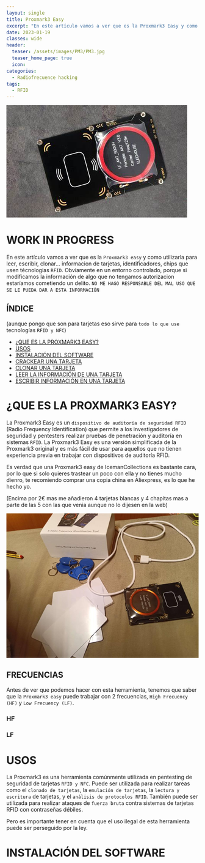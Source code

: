 ```yaml
---
layout: single
title: Proxmark3 Easy
excerpt: "En este artículo vamos a ver que es la Proxmark3 Easy y como utilizarla para."
date: 2023-01-19
classes: wide
header:
  teaser: /assets/images/PM3/PM3.jpg
  teaser_home_page: true
  icon: 
categories:
  - Radiofrecuence hacking
tags:  
  - RFID
---
```


![](/assets/images/PM3/PM3.jpg)

# WORK IN PROGRESS

En este artículo vamos a ver que es la `Proxmark3 easy` y como utilizarla para leer, escribir, clonar... informacion de tarjetas, identificadores, chips que usen técnologias `RFID`. Obviamente en un entorno controlado, porque si modificamos la información de algo que no tengamos autorizacion estaríamos cometiendo un delito. `NO ME HAGO RESPONSABLE DEL MAL USO QUE SE LE PUEDA DAR A ESTA INFORMACIÓN`

## ÍNDICE

(aunque pongo que son para tarjetas eso sirve para `todo lo que use` tecnologías `RFID y NFC`)

- [¿QUE ES LA PROXMARK3 EASY?](#1)
- [USOS](#U)
- [INSTALACIÓN DEL SOFTWARE](#2)
- [CRACKEAR UNA TARJETA](#3)
- [CLONAR UNA TARJETA](#4)
- [LEER LA INFORMACIÓN DE UNA TARJETA](#5)
- [ESCRIBIR INFORMACIÓN EN UNA TARJETA](#6)


<a id="1"></a>
# ¿QUE ES LA PROXMARK3 EASY?

La Proxmark3 Easy es un `dispositivo de auditoría de seguridad RFID` (Radio Frequency Identification) que permite a los investigadores de seguridad y pentesters realizar pruebas de penetración y auditoría en sistemas `RFID`. La Proxmark3 Easy es una versión simplificada de la Proxmark3 original y es más fácil de usar para aquellos que no tienen experiencia previa en trabajar con dispositivos de auditoría RFID.

Es verdad que una Proxmark3 easy de IcemanCollections es bastante cara, por lo que si solo quieres trastear un poco con ella y no tienes mucho dienro, te recomiendo comprar una copia china en Aliexpress, es lo que he hecho yo.

(Encima por 2€ mas me añadieron 4 tarjetas blancas y 4 chapitas mas a parte de las 5 con las que venia aunque no lo dijesen en la web)

![](/assets/images/PM3/miPM3.jpg)

## FRECUENCIAS

Antes de ver que podemos hacer con esta herramienta, tenemos que saber que la `Proxmark3 easy` puede trabajar con 2 frecuencias, `High Frecuency (HF)` y `Low Frecuency (LF)`.

### HF


### LF



<a id="1"></a>
# USOS

La Proxmark3 es una herramienta comúnmente utilizada en pentesting de seguridad de tarjetas `RFID y NFC`. Puede ser utilizada para realizar tareas como el `clonado de tarjetas`, la `emulación de tarjetas`, la `lectura y escritura` de tarjetas, y el `análisis de protocolos RFID`. También puede ser utilizada para realizar ataques de `fuerza bruta` contra sistemas de tarjetas RFID con contraseñas débiles. 

Pero es importante tener en cuenta que el uso ilegal de esta herramienta puede ser perseguido por la ley.

<a id="2"></a>
# INSTALACIÓN DEL SOFTWARE



